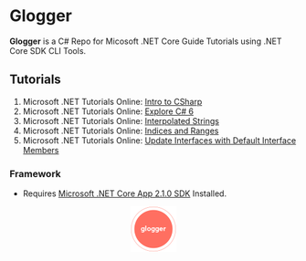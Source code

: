 # Glogger

**Glogger** is a C# Repo for Micosoft .NET Core Guide Tutorials using .NET Core SDK CLI Tools.

## Tutorials

1. Microsoft .NET Tutorials Online: [Intro to CSharp](https://docs.microsoft.com/en-us/dotnet/csharp/tutorials/intro-to-csharp/)
2. Microsoft .NET Tutorials Online: [Explore C# 6](https://docs.microsoft.com/en-us/dotnet/csharp/tutorials/exploration/csharp-6/)
3. Microsoft .NET Tutorials Online: [Interpolated Strings](https://docs.microsoft.com/en-us/dotnet/csharp/tutorials/exploration/interpolated-strings)
4. Microsoft .NET Tutorials Online: [Indices and Ranges](https://docs.microsoft.com/en-us/dotnet/csharp/tutorials/ranges-indexes)
5. Microsoft .NET Tutorials Online: [Update Interfaces with Default Interface Members](https://docs.microsoft.com/en-us/dotnet/csharp/tutorials/ranges-indexes)

### Framework

* Requires [Microsoft .NET Core App 2.1.0 SDK](https://dotnet.microsoft.com/download/dotnet-core/2.1) Installed. 

<p align="middle">
  <img width="80" height="80" src=./resources/icon.png>
</p>

